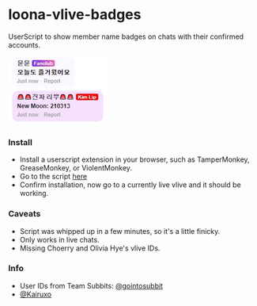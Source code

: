 # loona-vlive-badges
UserScript to show member name badges on chats with their confirmed accounts.

![example](/example.jpg)

### Install
- Install a userscript extension in your browser, such as TamperMonkey, GreaseMonkey, or ViolentMonkey.
- Go to the script [here](https://github.com/teamreflex/loona-vlive-badges/raw/master/loona-vlive-badges.user.js)
- Confirm installation, now go to a currently live vlive and it should be working.

### Caveats
- Script was whipped up in a few minutes, so it's a little finicky.
- Only works in live chats.
- Missing Choerry and Olivia Hye's vlive IDs.

### Info
- User IDs from Team Subbits: [@gointosubbit](https://twitter.com/gointosubbit)
- [@Kairuxo](https://twitter.com/Kairuxo)

